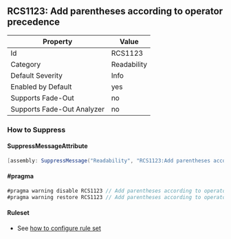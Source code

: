 ## RCS1123: Add parentheses according to operator precedence

Property | Value
--- | --- 
Id | RCS1123
Category | Readability
Default Severity | Info
Enabled by Default | yes
Supports Fade-Out | no
Supports Fade-Out Analyzer | no

### How to Suppress

#### SuppressMessageAttribute

```csharp
[assembly: SuppressMessage("Readability", "RCS1123:Add parentheses according to operator precedence.", Justification = "<Pending>")]
```

#### \#pragma

```csharp
#pragma warning disable RCS1123 // Add parentheses according to operator precedence.
#pragma warning restore RCS1123 // Add parentheses according to operator precedence.
```

#### Ruleset

* See [how to configure rule set](../HowToConfigureAnalyzers.md)
